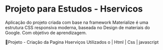 # Projeto para Estudos - Hservicos

Aplicação do projeto criada com base na framework Materialize é uma estrutura CSS responsiva moderna, baseada no Design de materiais do Google.
Com objetivo de aprendizagem.

:page_with_curl:Projeto - Criação da Pagina Hserviços Utilizados o | Html | Css | javascript 
